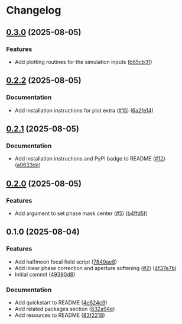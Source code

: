 # Changelog

## [0.3.0](https://github.com/LEB-EPFL/just-focus/compare/v0.2.2...v0.3.0) (2025-08-05)


### Features

* Add plotting routines for the simulation inputs ([b65cb31](https://github.com/LEB-EPFL/just-focus/commit/b65cb31de953106652f00039ee425d6ec8b54b1a))

## [0.2.2](https://github.com/LEB-EPFL/just-focus/compare/v0.2.1...v0.2.2) (2025-08-05)


### Documentation

* Add installation instructions for plot extra ([#15](https://github.com/LEB-EPFL/just-focus/issues/15)) ([6a2fe14](https://github.com/LEB-EPFL/just-focus/commit/6a2fe1495698fc3a13f31b36f0c1643b532e0bb8))

## [0.2.1](https://github.com/LEB-EPFL/just-focus/compare/v0.2.0...v0.2.1) (2025-08-05)


### Documentation

* Add installation instructions and PyPI badge to README ([#12](https://github.com/LEB-EPFL/just-focus/issues/12)) ([a0633de](https://github.com/LEB-EPFL/just-focus/commit/a0633de399a29052ad177b44cc06d8aa1f272d0c))

## [0.2.0](https://github.com/LEB-EPFL/just-focus/compare/v0.1.0...v0.2.0) (2025-08-05)


### Features

* Add argument to set phase mask center ([#5](https://github.com/LEB-EPFL/just-focus/issues/5)) ([b4ffd5f](https://github.com/LEB-EPFL/just-focus/commit/b4ffd5f5357f20320bce94e58376839a16fcfcc4))

## 0.1.0 (2025-08-04)


### Features

* Add halfmoon focal field script ([7849ae8](https://github.com/LEB-EPFL/just-focus/commit/7849ae8840a4fcce774b789d9030481b2cdae9a9))
* Add linear phase correction and aperture softening ([#2](https://github.com/LEB-EPFL/just-focus/issues/2)) ([4f37e7b](https://github.com/LEB-EPFL/just-focus/commit/4f37e7b3c453b63226be3c32d765ba9e81d46ab6))
* Initial commit ([49390d8](https://github.com/LEB-EPFL/just-focus/commit/49390d810dc5e384826cd62fb4a448ac91c90686))


### Documentation

* Add quickstart to README ([4e624c9](https://github.com/LEB-EPFL/just-focus/commit/4e624c9a7d7afcaea1712b8f209b30d6d367b9c9))
* Add related packages section ([832a94e](https://github.com/LEB-EPFL/just-focus/commit/832a94e1123867406c65a0038dab4ba5fff9b103))
* Add resources to README ([83f2218](https://github.com/LEB-EPFL/just-focus/commit/83f2218b23c19e257134321f8c77f0db688bc05c))
